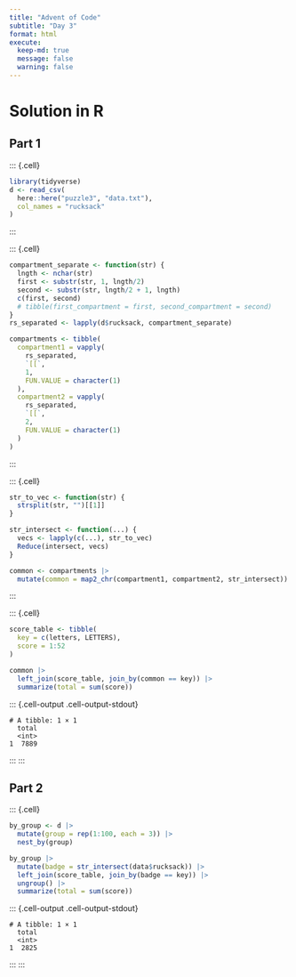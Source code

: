 ```yaml
---
title: "Advent of Code"
subtitle: "Day 3"
format: html
execute:
  keep-md: true
  message: false
  warning: false
---
```




# Solution in R

## Part 1


::: {.cell}

```{.r .cell-code}
library(tidyverse)
d <- read_csv(
  here::here("puzzle3", "data.txt"),
  col_names = "rucksack"
)
```
:::

::: {.cell}

```{.r .cell-code}
compartment_separate <- function(str) {
  lngth <- nchar(str)
  first <- substr(str, 1, lngth/2)
  second <- substr(str, lngth/2 + 1, lngth)
  c(first, second)
  # tibble(first_compartment = first, second_compartment = second)
}
rs_separated <- lapply(d$rucksack, compartment_separate)

compartments <- tibble(
  compartment1 = vapply(
    rs_separated, 
    `[[`,
    1,
    FUN.VALUE = character(1)
  ),
  compartment2 = vapply(
    rs_separated, 
    `[[`,
    2,
    FUN.VALUE = character(1)
  )
)
```
:::

::: {.cell}

```{.r .cell-code}
str_to_vec <- function(str) {
  strsplit(str, "")[[1]]
}

str_intersect <- function(...) {
  vecs <- lapply(c(...), str_to_vec)
  Reduce(intersect, vecs)
}

common <- compartments |>
  mutate(common = map2_chr(compartment1, compartment2, str_intersect))
```
:::

::: {.cell}

```{.r .cell-code}
score_table <- tibble(
  key = c(letters, LETTERS),
  score = 1:52
)

common |>
  left_join(score_table, join_by(common == key)) |>
  summarize(total = sum(score))
```

::: {.cell-output .cell-output-stdout}
```
# A tibble: 1 × 1
  total
  <int>
1  7889
```
:::
:::


## Part 2


::: {.cell}

```{.r .cell-code}
by_group <- d |>
  mutate(group = rep(1:100, each = 3)) |>
  nest_by(group)

by_group |>
  mutate(badge = str_intersect(data$rucksack)) |>
  left_join(score_table, join_by(badge == key)) |>
  ungroup() |>
  summarize(total = sum(score))
```

::: {.cell-output .cell-output-stdout}
```
# A tibble: 1 × 1
  total
  <int>
1  2825
```
:::
:::
